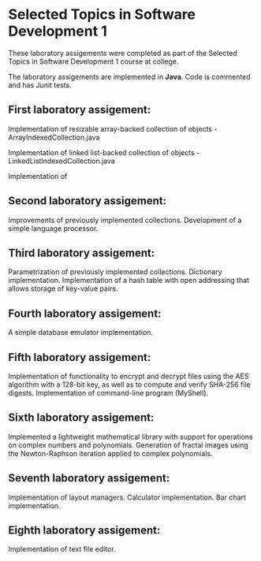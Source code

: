 # Selected Topics in Software Development 1

These laboratory assigements were completed as part of the Selected Topics in Software Development 1 course at college.

The laboratory assigements are implemented in **Java**.
Code is commented and has Junit tests.


## First laboratory assigement: 
Implementation of resizable array-backed collection of objects - ArrayIndexedCollection.java 

Implementation of linked list-backed collection of objects - LinkedListIndexedCollection.java

Implementation of 

## Second laboratory assigement: 
Improvements of previously implemented collections. 
Development of a simple language processor.

## Third laboratory assigement: 
Parametrization of previously implemented collections. Dictionary implementation. Implementation of a hash table with open addressing that allows storage of key-value pairs.

## Fourth laboratory assigement: 
A simple database emulator implementation.

## Fifth laboratory assigement: 
Implementation of functionality to encrypt and decrypt files using the AES algorithm with a 128-bit key, as well as to compute and verify SHA-256 file digests. Implementation of command-line program (MyShell).

## Sixth laboratory assigement: 
Implemented a lightweight mathematical library with support for operations on complex numbers and polynomials. Generation of fractal images using the Newton-Raphson iteration applied to complex polynomials.

## Seventh laboratory assigement: 
Implementation of layout managers. Calculator implementation. Bar chart implementation.

## Eighth laboratory assigement: 
Implementation of text file editor.
